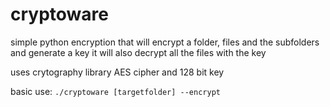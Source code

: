 # cryptoware
simple python encryption that will encrypt a folder, files and the subfolders and generate a key
it will also decrypt all the files with the key

uses crytography library AES cipher and 128 bit key

basic use: `./cryptoware [targetfolder] --encrypt`

